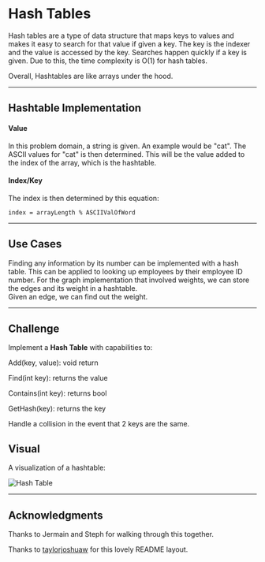 # Hash Tables
Hash tables are a type of data structure that maps keys 
to values and makes it easy to search for that value if 
given a key.  The key is the indexer and the value is 
accessed by the key.  Searches happen quickly if a key is given. 
Due to this, the time complexity is O(1) for hash tables.

Overall, Hashtables are like arrays under the hood.

---
## Hashtable Implementation

#### Value
In this problem domain, a string is given.  An example would be "cat". 
The ASCII values for "cat" is then determined.  This will be the 
value added to the index of the array, which is the hashtable.

#### Index/Key
The index is then determined by this equation: 
```
index = arrayLength % ASCIIValOfWord
```

---
## Use Cases
Finding any information by its number can be implemented with a 
hash table.  This can be applied to looking up employees by their 
employee ID number. For the graph implementation that involved 
weights, we can store the edges and its weight in a hashtable.  
Given an edge, we can find out the weight.

---

## Challenge
Implement a **Hash Table** with capabilities to:

Add(key, value): void return

Find(int key): returns the value

Contains(int key): returns bool

GetHash(key): returns the key

Handle a collision in the event that 2 keys are the same.


## Visual

A visualization of a hashtable:

![Hash Table](/assets/hashTableVisual.jpg)

---

## Acknowledgments
Thanks to Jermain and Steph for walking through this together.

Thanks to [taylorjoshuaw](https://github.com/taylorjoshuaw) 
for this lovely README layout.